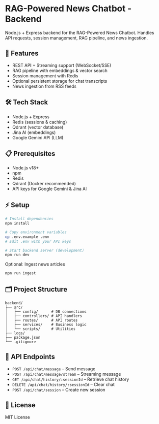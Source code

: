 # RAG-Powered News Chatbot - Backend

Node.js + Express backend for the RAG-Powered News Chatbot. Handles API requests, session management, RAG pipeline, and news ingestion.

## 🚀 Features

- REST API + Streaming support (WebSocket/SSE)
- RAG pipeline with embeddings & vector search
- Session management with Redis
- Optional persistent storage for chat transcripts
- News ingestion from RSS feeds

## 🛠 Tech Stack

- Node.js + Express
- Redis (sessions & caching)
- Qdrant (vector database)
- Jina AI (embeddings)
- Google Gemini API (LLM)

## 📋 Prerequisites

- Node.js v18+
- npm
- Redis
- Qdrant (Docker recommended)
- API keys for Google Gemini & Jina AI

## ⚡ Setup

```bash
# Install dependencies
npm install

# Copy environment variables
cp .env.example .env
# Edit .env with your API keys

# Start backend server (development)
npm run dev
```

Optional: Ingest news articles

```bash
npm run ingest
```

## 🗂 Project Structure

```
backend/
├── src/
│   ├── config/      # DB connections
│   ├── controllers/ # API handlers
│   ├── routes/      # API routes
│   ├── services/    # Business logic
│   └── scripts/     # Utilities
├── logs/
├── package.json
└── .gitignore
```

## 📡 API Endpoints

* `POST /api/chat/message` – Send message
* `POST /api/chat/message/stream` – Streaming message
* `GET /api/chat/history/:sessionId` – Retrieve chat history
* `DELETE /api/chat/history/:sessionId` – Clear chat
* `POST /api/chat/session` – Create new session

## 📄 License

MIT License
